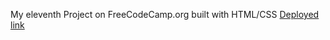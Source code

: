 My  eleventh Project on FreeCodeCamp.org built with HTML/CSS
[Deployed link](https://kanyshaiosmonova.github.io/FreeCodeCamp-Finished-Projects/Responsive-Web-Design-Piano/index.html)